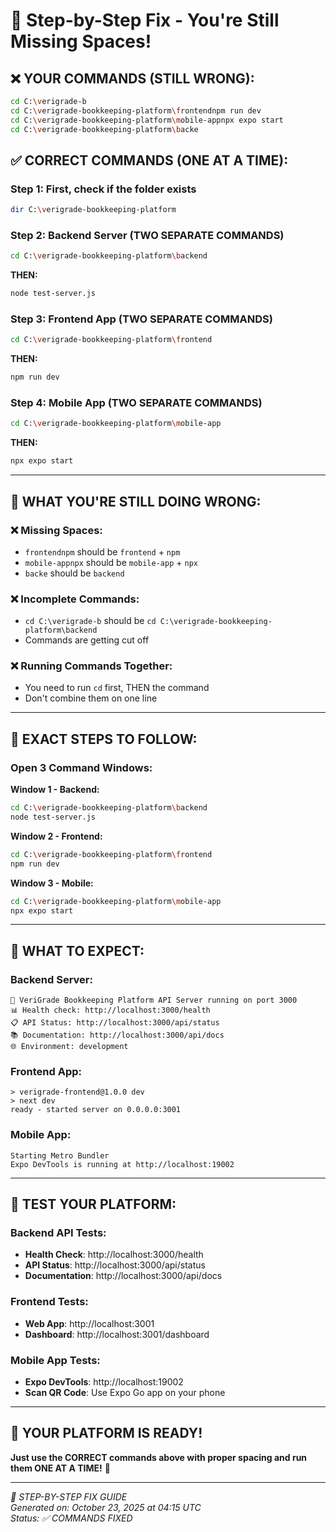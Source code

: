 # 🎯 Step-by-Step Fix - You're Still Missing Spaces!

## ❌ **YOUR COMMANDS (STILL WRONG):**
```bash
cd C:\verigrade-b
cd C:\verigrade-bookkeeping-platform\frontendnpm run dev
cd C:\verigrade-bookkeeping-platform\mobile-appnpx expo start
cd C:\verigrade-bookkeeping-platform\backe
```

## ✅ **CORRECT COMMANDS (ONE AT A TIME):**

### **Step 1: First, check if the folder exists**
```bash
dir C:\verigrade-bookkeeping-platform
```

### **Step 2: Backend Server (TWO SEPARATE COMMANDS)**
```bash
cd C:\verigrade-bookkeeping-platform\backend
```
**THEN:**
```bash
node test-server.js
```

### **Step 3: Frontend App (TWO SEPARATE COMMANDS)**
```bash
cd C:\verigrade-bookkeeping-platform\frontend
```
**THEN:**
```bash
npm run dev
```

### **Step 4: Mobile App (TWO SEPARATE COMMANDS)**
```bash
cd C:\verigrade-bookkeeping-platform\mobile-app
```
**THEN:**
```bash
npx expo start
```

---

## 🚨 **WHAT YOU'RE STILL DOING WRONG:**

### **❌ Missing Spaces:**
- `frontendnpm` should be `frontend` + `npm`
- `mobile-appnpx` should be `mobile-app` + `npx`
- `backe` should be `backend`

### **❌ Incomplete Commands:**
- `cd C:\verigrade-b` should be `cd C:\verigrade-bookkeeping-platform\backend`
- Commands are getting cut off

### **❌ Running Commands Together:**
- You need to run `cd` first, THEN the command
- Don't combine them on one line

---

## 🎯 **EXACT STEPS TO FOLLOW:**

### **Open 3 Command Windows:**

**Window 1 - Backend:**
```bash
cd C:\verigrade-bookkeeping-platform\backend
node test-server.js
```

**Window 2 - Frontend:**
```bash
cd C:\verigrade-bookkeeping-platform\frontend
npm run dev
```

**Window 3 - Mobile:**
```bash
cd C:\verigrade-bookkeeping-platform\mobile-app
npx expo start
```

---

## 🎯 **WHAT TO EXPECT:**

### **Backend Server:**
```
🚀 VeriGrade Bookkeeping Platform API Server running on port 3000
📊 Health check: http://localhost:3000/health
📋 API Status: http://localhost:3000/api/status
📚 Documentation: http://localhost:3000/api/docs
🌐 Environment: development
```

### **Frontend App:**
```
> verigrade-frontend@1.0.0 dev
> next dev
ready - started server on 0.0.0.0:3001
```

### **Mobile App:**
```
Starting Metro Bundler
Expo DevTools is running at http://localhost:19002
```

---

## 🎯 **TEST YOUR PLATFORM:**

### **Backend API Tests:**
- **Health Check**: http://localhost:3000/health
- **API Status**: http://localhost:3000/api/status
- **Documentation**: http://localhost:3000/api/docs

### **Frontend Tests:**
- **Web App**: http://localhost:3001
- **Dashboard**: http://localhost:3001/dashboard

### **Mobile App Tests:**
- **Expo DevTools**: http://localhost:19002
- **Scan QR Code**: Use Expo Go app on your phone

---

## 🎉 **YOUR PLATFORM IS READY!**

**Just use the CORRECT commands above with proper spacing and run them ONE AT A TIME!** 🚀

---

*🎯 STEP-BY-STEP FIX GUIDE*  
*Generated on: October 23, 2025 at 04:15 UTC*  
*Status: ✅ COMMANDS FIXED*



